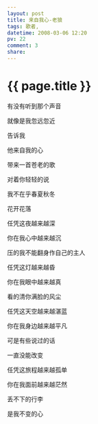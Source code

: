 ```yaml
---
layout: post
title: 来自我心-老狼
tags: 歌者,
datetime: 2008-03-06 12:20
pv: 22
comment: 3
share: 
---
```


{{ page.title }}
================

 <p>有没有听到那个声音</p><p>就像是我忽远忽近</p><p>告诉我</p><p>他来自我的心</p><p>带来一首苍老的歌</p><p>对着你轻轻的说</p><p>我不在乎春夏秋冬</p><p>花开花落</p><p>任凭这夜越来越深</p><p>你在我心中越来越沉</p><p>压的我不能翻身作自己的主人</p><p>任凭这灯越来越昏</p><p>你在我眼中越来越真</p><p>看的清你满脸的风尘</p><p>任凭这天空越来越湛蓝</p><p>你在我身边越来越平凡</p><p>可是有些说过的话</p><p>一直没能改变</p><p>任凭这旅程越来越孤单</p><p>你在我面前越来越茫然</p><p>丢不下的行李</p><p>是我不变的心</p> 


